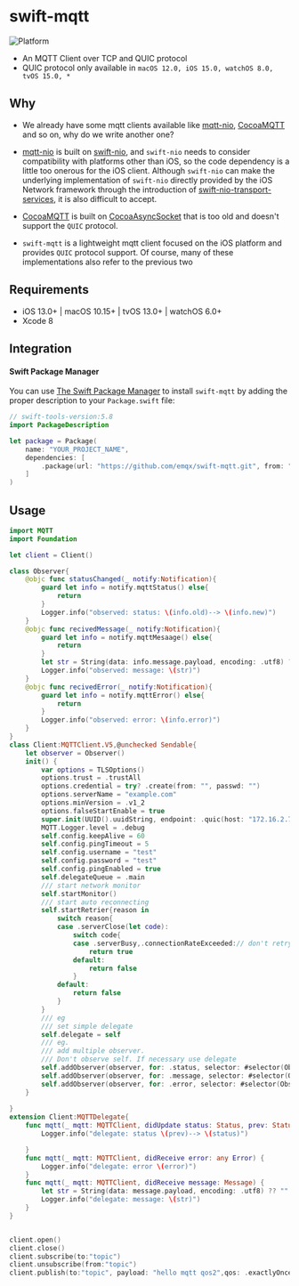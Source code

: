 # swift-mqtt
![Platform](https://img.shields.io/badge/platforms-iOS%2013.0%20%7C%20macOS%2010.15%20%7C%20tvOS%2013.0%20%7C%20watchOS%206.0-F28D00.svg)
- An MQTT Client over TCP and QUIC protocol
- QUIC protocol only available in `macOS 12.0, iOS 15.0, watchOS 8.0, tvOS 15.0, *`

## Why
- We already have some mqtt clients available like [mqtt-nio](https://github.com/swift-server-community/mqtt-nio.git), [CocoaMQTT](https://github.com/emqx/CocoaMQTT.git) and so on, why do we write another one?

- [mqtt-nio](https://github.com/swift-server-community/mqtt-nio.git) is built on [swift-nio](https://github.com/apple/swift-nio.git), and `swift-nio` needs to consider compatibility with platforms other than iOS, so the code dependency is a little too onerous for the iOS client. Although `swift-nio` can make the underlying implementation of `swift-nio` directly provided by the iOS Network framework through the introduction of [swift-nio-transport-services](https://github.com/apple/swift-nio-transport-services.git), it is also difficult to accept.

- [CocoaMQTT](https://github.com/emqx/CocoaMQTT.git) is built on  [CocoaAsyncSocket](https://github.com/robbiehanson/CocoaAsyncSocket.git) that is too old and doesn't support the `QUIC` protocol.

- `swift-mqtt` is a lightweight mqtt client focused on the iOS platform and provides `QUIC` protocol support. Of course, many of these implementations also refer to the previous two

## Requirements

- iOS 13.0+ | macOS 10.15+ | tvOS 13.0+ | watchOS 6.0+
- Xcode 8

## Integration

#### Swift Package Manager

You can use [The Swift Package Manager](https://swift.org/package-manager) to install `swift-mqtt` by adding the proper description to your `Package.swift` file:

```swift
// swift-tools-version:5.8
import PackageDescription

let package = Package(
    name: "YOUR_PROJECT_NAME",
    dependencies: [
        .package(url: "https://github.com/emqx/swift-mqtt.git", from: "0.2.1"),
    ]
)
```


## Usage
```swift
import MQTT
import Foundation

let client = Client()

class Observer{
    @objc func statusChanged(_ notify:Notification){
        guard let info = notify.mqttStatus() else{
            return
        }
        Logger.info("observed: status: \(info.old)--> \(info.new)")
    }
    @objc func recivedMessage(_ notify:Notification){
        guard let info = notify.mqttMesaage() else{
            return
        }
        let str = String(data: info.message.payload, encoding: .utf8) ?? ""
        Logger.info("observed: message: \(str)")
    }
    @objc func recivedError(_ notify:Notification){
        guard let info = notify.mqttError() else{
            return
        }
        Logger.info("observed: error: \(info.error)")
    }
}
class Client:MQTTClient.V5,@unchecked Sendable{
    let observer = Observer()
    init() {
        var options = TLSOptions()
        options.trust = .trustAll
        options.credential = try? .create(from: "", passwd: "")
        options.serverName = "example.com"
        options.minVersion = .v1_2
        options.falseStartEnable = true
        super.init(UUID().uuidString, endpoint: .quic(host: "172.16.2.7",tls: options))
        MQTT.Logger.level = .debug
        self.config.keepAlive = 60
        self.config.pingTimeout = 5
        self.config.username = "test"
        self.config.password = "test"
        self.config.pingEnabled = true
        self.delegateQueue = .main
        /// start network monitor
        self.startMonitor()
        /// start auto reconnecting
        self.startRetrier{reason in
            switch reason{
            case .serverClose(let code):
                switch code{
                case .serverBusy,.connectionRateExceeded:// don't retry when server is busy
                    return true
                default:
                    return false
                }
            default:
                return false
            }
        }
        /// eg
        /// set simple delegate
        self.delegate = self
        /// eg.
        /// add multiple observer.
        /// Don't observe self. If necessary use delegate
        self.addObserver(observer, for: .status, selector: #selector(Observer.statusChanged(_:)))
        self.addObserver(observer, for: .message, selector: #selector(Observer.recivedMessage(_:)))
        self.addObserver(observer, for: .error, selector: #selector(Observer.recivedError(_:)))
    }
    
}
extension Client:MQTTDelegate{
    func mqtt(_ mqtt: MQTTClient, didUpdate status: Status, prev: Status) {
        Logger.info("delegate: status \(prev)--> \(status)")

    }
    func mqtt(_ mqtt: MQTTClient, didReceive error: any Error) {
        Logger.info("delegate: error \(error)")
    }
    func mqtt(_ mqtt: MQTTClient, didReceive message: Message) {
        let str = String(data: message.payload, encoding: .utf8) ?? ""
        Logger.info("delegate: message: \(str)")
    }
}


client.open()
client.close()
client.subscribe(to:"topic")
client.unsubscribe(from:"topic")
client.publish(to:"topic", payload: "hello mqtt qos2",qos: .exactlyOnce)

```
